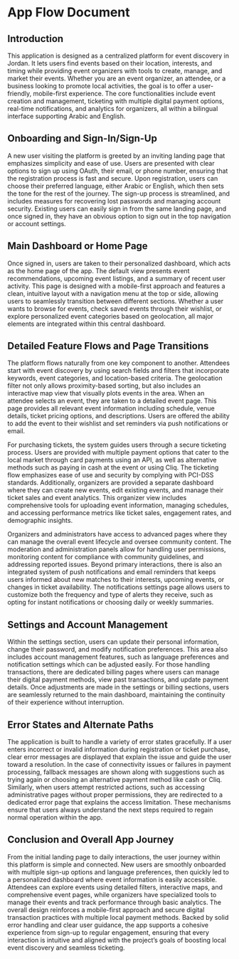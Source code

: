 # App Flow Document

## Introduction

This application is designed as a centralized platform for event discovery in Jordan. It lets users find events based on their location, interests, and timing while providing event organizers with tools to create, manage, and market their events. Whether you are an event organizer, an attendee, or a business looking to promote local activities, the goal is to offer a user-friendly, mobile-first experience. The core functionalities include event creation and management, ticketing with multiple digital payment options, real-time notifications, and analytics for organizers, all within a bilingual interface supporting Arabic and English.

## Onboarding and Sign-In/Sign-Up

A new user visiting the platform is greeted by an inviting landing page that emphasizes simplicity and ease of use. Users are presented with clear options to sign up using OAuth, their email, or phone number, ensuring that the registration process is fast and secure. Upon registration, users can choose their preferred language, either Arabic or English, which then sets the tone for the rest of the journey. The sign-up process is streamlined, and includes measures for recovering lost passwords and managing account security. Existing users can easily sign in from the same landing page, and once signed in, they have an obvious option to sign out in the top navigation or account settings.

## Main Dashboard or Home Page

Once signed in, users are taken to their personalized dashboard, which acts as the home page of the app. The default view presents event recommendations, upcoming event listings, and a summary of recent user activity. This page is designed with a mobile-first approach and features a clean, intuitive layout with a navigation menu at the top or side, allowing users to seamlessly transition between different sections. Whether a user wants to browse for events, check saved events through their wishlist, or explore personalized event categories based on geolocation, all major elements are integrated within this central dashboard.

## Detailed Feature Flows and Page Transitions

The platform flows naturally from one key component to another. Attendees start with event discovery by using search fields and filters that incorporate keywords, event categories, and location-based criteria. The geolocation filter not only allows proximity-based sorting, but also includes an interactive map view that visually plots events in the area. When an attendee selects an event, they are taken to a detailed event page. This page provides all relevant event information including schedule, venue details, ticket pricing options, and descriptions. Users are offered the ability to add the event to their wishlist and set reminders via push notifications or email.

For purchasing tickets, the system guides users through a secure ticketing process. Users are provided with multiple payment options that cater to the local market through card payments using an API, as well as alternative methods such as paying in cash at the event or using Cliq. The ticketing flow emphasizes ease of use and security by complying with PCI-DSS standards. Additionally, organizers are provided a separate dashboard where they can create new events, edit existing events, and manage their ticket sales and event analytics. This organizer view includes comprehensive tools for uploading event information, managing schedules, and accessing performance metrics like ticket sales, engagement rates, and demographic insights.

Organizers and administrators have access to advanced pages where they can manage the overall event lifecycle and oversee community content. The moderation and administration panels allow for handling user permissions, monitoring content for compliance with community guidelines, and addressing reported issues. Beyond primary interactions, there is also an integrated system of push notifications and email reminders that keeps users informed about new matches to their interests, upcoming events, or changes in ticket availability. The notifications settings page allows users to customize both the frequency and type of alerts they receive, such as opting for instant notifications or choosing daily or weekly summaries.

## Settings and Account Management

Within the settings section, users can update their personal information, change their password, and modify notification preferences. This area also includes account management features, such as language preferences and notification settings which can be adjusted easily. For those handling transactions, there are dedicated billing pages where users can manage their digital payment methods, view past transactions, and update payment details. Once adjustments are made in the settings or billing sections, users are seamlessly returned to the main dashboard, maintaining the continuity of their experience without interruption.

## Error States and Alternate Paths

The application is built to handle a variety of error states gracefully. If a user enters incorrect or invalid information during registration or ticket purchase, clear error messages are displayed that explain the issue and guide the user toward a resolution. In the case of connectivity issues or failures in payment processing, fallback messages are shown along with suggestions such as trying again or choosing an alternative payment method like cash or Cliq. Similarly, when users attempt restricted actions, such as accessing administrative pages without proper permissions, they are redirected to a dedicated error page that explains the access limitation. These mechanisms ensure that users always understand the next steps required to regain normal operation within the app.

## Conclusion and Overall App Journey

From the initial landing page to daily interactions, the user journey within this platform is simple and connected. New users are smoothly onboarded with multiple sign-up options and language preferences, then quickly led to a personalized dashboard where event information is easily accessible. Attendees can explore events using detailed filters, interactive maps, and comprehensive event pages, while organizers have specialized tools to manage their events and track performance through basic analytics. The overall design reinforces a mobile-first approach and secure digital transaction practices with multiple local payment methods. Backed by solid error handling and clear user guidance, the app supports a cohesive experience from sign-up to regular engagement, ensuring that every interaction is intuitive and aligned with the project’s goals of boosting local event discovery and seamless ticketing.
